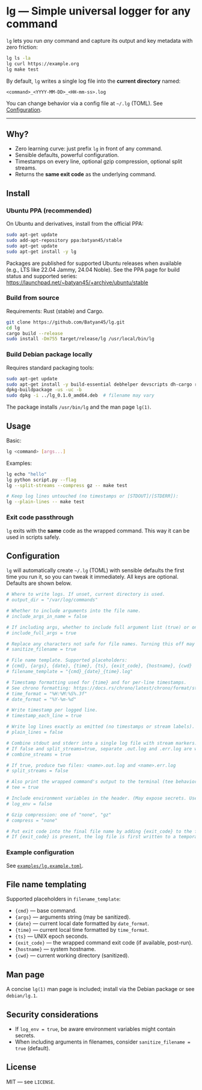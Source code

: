 # lg — Simple universal logger for any command

`lg` lets you run *any* command and capture its output and key metadata with zero friction:

```bash
lg ls -la
lg curl https://example.org
lg make test
```

By default, `lg` writes a single log file into the **current directory** named:
```
<command>_<YYYY-MM-DD>_<HH-mm-ss>.log
```

You can change behavior via a config file at `~/.lg` (TOML). See [Configuration](#configuration).

---

## Why?
- Zero learning curve: just prefix `lg` in front of any command.
- Sensible defaults, powerful configuration.
- Timestamps on every line, optional gzip compression, optional split streams.
- Returns the **same exit code** as the underlying command.

## Install

### Ubuntu PPA (recommended)
On Ubuntu and derivatives, install from the official PPA:

```bash
sudo apt-get update
sudo add-apt-repository ppa:batyan45/stable
sudo apt-get update
sudo apt-get install -y lg
```

Packages are published for supported Ubuntu releases when available
(e.g., LTS like 22.04 Jammy, 24.04 Noble). See the PPA page for build
status and supported series:
https://launchpad.net/~batyan45/+archive/ubuntu/stable

### Build from source
Requirements: Rust (stable) and Cargo.

```bash
git clone https://github.com/Batyan45/lg.git
cd lg
cargo build --release
sudo install -Dm755 target/release/lg /usr/local/bin/lg
```

### Build Debian package locally
Requires standard packaging tools:

```bash
sudo apt-get update
sudo apt-get install -y build-essential debhelper devscripts dh-cargo rustc cargo
dpkg-buildpackage -us -uc -b
sudo dpkg -i ../lg_0.1.0_amd64.deb  # filename may vary
```

The package installs `/usr/bin/lg` and the man page `lg(1)`.

## Usage

Basic:
```bash
lg <command> [args...]
```

Examples:
```bash
lg echo "hello"
lg python script.py --flag
lg --split-streams --compress gz -- make test

# Keep log lines untouched (no timestamps or [STDOUT]/[STDERR]):
lg --plain-lines -- make test
```

### Exit code passthrough
`lg` exits with the **same** code as the wrapped command. This way it can be used in scripts safely.

## Configuration

`lg` will automatically create `~/.lg` (TOML) with sensible defaults the first time you run it, so you can tweak it immediately. All keys are optional. Defaults are shown below.

```toml
# Where to write logs. If unset, current directory is used.
# output_dir = "/var/log/commands"

# Whether to include arguments into the file name.
# include_args_in_name = false

# If including args, whether to include full argument list (true) or only non-flag positional args (false).
# include_full_args = true

# Replace any characters not safe for file names. Turning this off may cause errors on some filesystems.
# sanitize_filename = true

# File name template. Supported placeholders:
# {cmd}, {args}, {date}, {time}, {ts}, {exit_code}, {hostname}, {cwd}
# filename_template = "{cmd}_{date}_{time}.log"

# Timestamp formatting used for {time} and for per-line timestamps.
# See chrono formatting: https://docs.rs/chrono/latest/chrono/format/strftime/index.html
# time_format = "%H:%M:%S%.3f"
# date_format = "%Y-%m-%d"

# Write timestamp per logged line.
# timestamp_each_line = true

# Write log lines exactly as emitted (no timestamps or stream labels).
# plain_lines = false

# Combine stdout and stderr into a single log file with stream markers.
# If false and split_streams=true, separate .out.log and .err.log are written.
# combine_streams = true

# If true, produce two files: <name>.out.log and <name>.err.log
# split_streams = false

# Also print the wrapped command's output to the terminal (tee behavior).
# tee = true

# Include environment variables in the header. (May expose secrets. Use with care)
# log_env = false

# Gzip compression: one of "none", "gz"
# compress = "none"

# Put exit code into the final file name by adding {exit_code} to the filename_template.
# If {exit_code} is present, the log file is first written to a temporary path and renamed on completion.
```

### Example configuration
See [`examples/lg.example.toml`](examples/lg.example.toml).

## File name templating

Supported placeholders in `filename_template`:

- `{cmd}` — base command.
- `{args}` — arguments string (may be sanitized).
- `{date}` — current local date formatted by `date_format`.
- `{time}` — current local time formatted by `time_format`.
- `{ts}` — UNIX epoch seconds.
- `{exit_code}` — the wrapped command exit code (if available, post-run).
- `{hostname}` — system hostname.
- `{cwd}` — current working directory (sanitized).

## Man page
A concise `lg(1)` man page is included; install via the Debian package or see `debian/lg.1`.

## Security considerations
- If `log_env = true`, be aware environment variables might contain secrets.
- When including arguments in filenames, consider `sanitize_filename = true` (default).

## License
MIT — see `LICENSE`.
